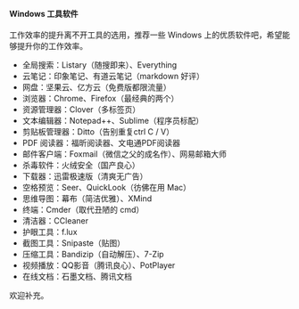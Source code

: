 #### Windows 工具软件

工作效率的提升离不开工具的选用，推荐一些 Windows 上的优质软件吧，希望能够提升你的工作效率。

- 全局搜索：Listary（随搜即来）、Everything
- 云笔记：印象笔记、有道云笔记（markdown 好评）
- 网盘：坚果云、亿方云（免费版都限流量）
- 浏览器：Chrome、Firefox（最经典的两个）
- 资源管理器：Clover（多标签页）
- 文本编辑器：Notepad++、Sublime（程序员标配）
- 剪贴板管理器：Ditto（告别重复ctrl C / V）
- PDF 阅读器：福昕阅读器、文电通PDF阅读器
- 邮件客户端：Foxmail（微信之父的成名作）、网易邮箱大师
- 杀毒软件：火绒安全（国产良心）
- 下载器：迅雷极速版（清爽无广告）
- 空格预览：Seer、QuickLook（彷佛在用 Mac）
- 思维导图：幕布（简洁优雅）、XMind
- 终端：Cmder（取代丑陋的 cmd）
- 清洁器：CCleaner
- 护眼工具：f.lux
- 截图工具：Snipaste（贴图）
- 压缩工具：Bandizip（自动解压）、7-Zip
- 视频播放：QQ影音（腾讯良心）、PotPlayer
- 在线文档：石墨文档、腾讯文档

欢迎补充。
